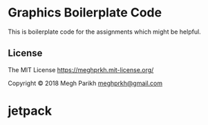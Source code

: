 Graphics Boilerplate Code
=========================

This is boilerplate code for the assignments which might be helpful.


License
-------
The MIT License https://meghprkh.mit-license.org/

Copyright &copy; 2018 Megh Parikh <meghprkh@gmail.com>
# jetpack

